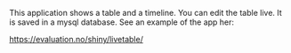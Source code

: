 This application shows a table and a timeline.  You can edit the table live. It is saved in a mysql database. See an example of the app her:

https://evaluation.no/shiny/livetable/